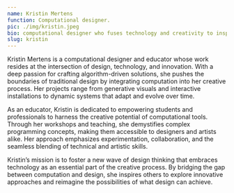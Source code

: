```yaml
---
name: Kristin Mertens
function: Computational designer. 
pic: ./img/kristin.jpeg
bio: computational designer who fuses technology and creativity to inspire innovative design thinking.
slug: kristin
---
```


Kristin Mertens is a computational designer and educator whose work resides at the intersection of design, technology, and innovation. With a deep passion for crafting algorithm-driven solutions, she pushes the boundaries of traditional design by integrating computation into her creative process. Her projects range from generative visuals and interactive installations to dynamic systems that adapt and evolve over time.  

As an educator, Kristin is dedicated to empowering students and professionals to harness the creative potential of computational tools. Through her workshops and teaching, she demystifies complex programming concepts, making them accessible to designers and artists alike. Her approach emphasizes experimentation, collaboration, and the seamless blending of technical and artistic skills.  

Kristin’s mission is to foster a new wave of design thinking that embraces technology as an essential part of the creative process. By bridging the gap between computation and design, she inspires others to explore innovative approaches and reimagine the possibilities of what design can achieve.
